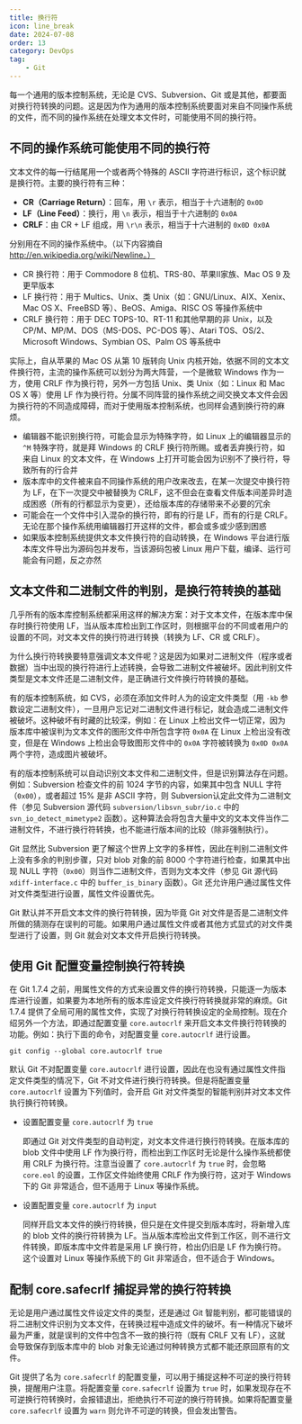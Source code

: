 ```yaml
---
title: 换行符
icon: line_break
date: 2024-07-08
order: 13
category: DevOps
tag:
    - Git
---
```


每一个通用的版本控制系统，无论是 CVS、Subversion、Git 或是其他，都要面对换行符转换的问题。这是因为作为通用的版本控制系统要面对来自不同操作系统的文件，而不同的操作系统在处理文本文件时，可能使用不同的换行符。

## 不同的操作系统可能使用不同的换行符

文本文件的每一行结尾用一个或者两个特殊的 ASCII 字符进行标识，这个标识就是换行符。主要的换行符有三种：

- **CR（Carriage Return）**：回车，用 `\r` 表示，相当于十六进制的 `0x0D`
- **LF（Line Feed）**：换行，用 `\n` 表示，相当于十六进制的 `0x0A`
- **CRLF**：由 CR + LF 组成，用 `\r\n` 表示，相当于十六进制的 `0x0D 0x0A`

分别用在不同的操作系统中。（以下内容摘自 http://en.wikipedia.org/wiki/Newline。）

- CR 换行符：用于 Commodore 8 位机、TRS-80、苹果II家族、Mac OS 9 及更早版本
- LF 换行符：用于 Multics、Unix、类 Unix（如：GNU/Linux、AIX、Xenix、Mac OS X、FreeBSD 等）、BeOS、Amiga、RISC OS 等操作系统中
- CRLF 换行符：用于 DEC TOPS-10、RT-11 和其他早期的非 Unix，以及 CP/M、MP/M、DOS（MS-DOS、PC-DOS 等）、Atari TOS、OS/2、Microsoft Windows、Symbian OS、Palm OS 等系统中

实际上，自从苹果的 Mac OS 从第 10 版转向 Unix 内核开始，依据不同的文本文件换行符，主流的操作系统可以划分为两大阵营，一个是微软 Windows 作为一方，使用 CRLF 作为换行符，另外一方包括 Unix、类 Unix（如：Linux 和 Mac OS X 等）使用 LF 作为换行符。分属不同阵营的操作系统之间交换文本文件会因为换行符的不同造成障碍，而对于使用版本控制系统，也同样会遇到换行符的麻烦。

- 编辑器不能识别换行符，可能会显示为特殊字符，如 Linux 上的编辑器显示的 `^M` 特殊字符，就是拜 Windows 的 CRLF 换行符所赐。或者丢弃换行符，如来自 Linux 的文本文件，在 Windows 上打开可能会因为识别不了换行符，导致所有的行合并
- 版本库中的文件被来自不同操作系统的用户改来改去，在某一次提交中换行符为 LF，在下一次提交中被替换为 CRLF，这不但会在查看文件版本间差异时造成困惑（所有的行都显示为变更），还给版本库的存储带来不必要的冗余
- 可能会在一个文件中引入混杂的换行符，即有的行是 LF，而有的行是 CRLF。无论在那个操作系统用编辑器打开这样的文件，都会或多或少感到困惑
- 如果版本控制系统提供文本文件换行符的自动转换，在 Windows 平台进行版本库文件导出为源码包并发布，当该源码包被 Linux 用户下载，编译、运行可能会有问题，反之亦然

## 文本文件和二进制文件的判别，是换行符转换的基础

几乎所有的版本库控制系统都采用这样的解决方案：对于文本文件，在版本库中保存时换行符使用 LF，当从版本库检出到工作区时，则根据平台的不同或者用户的设置的不同，对文本文件的换行符进行转换（转换为 LF、CR 或 CRLF）。

为什么换行符转换要特意强调文本文件呢？这是因为如果对二进制文件（程序或者数据）当中出现的换行符进行上述转换，会导致二进制文件被破坏。因此判别文件类型是文本文件还是二进制文件，是正确进行文件换行符转换的基础。

有的版本控制系统，如 CVS，必须在添加文件时人为的设定文件类型（用 `-kb` 参数设定二进制文件），一旦用户忘记对二进制文件进行标记，就会造成二进制文件被破坏。这种破坏有时藏的比较深，例如：在 Linux 上检出文件一切正常，因为版本库中被误判为文本文件的图形文件中所包含字符 `0x0A` 在 Linux 上检出没有改变，但是在 Windows 上检出会导致图形文件中的 `0x0A` 字符被转换为 `0x0D 0x0A` 两个字符，造成图片被破坏。

有的版本控制系统可以自动识别文本文件和二进制文件，但是识别算法存在问题。例如：Subversion 检查文件的前 1024 字节的内容，如果其中包含 NULL 字符（`0x00`），或者超过 15% 是非 ASCII 字符，则 Subversion认定此文件为二进制文件（参见 Subversion 源代码 `subversion/libsvn_subr/io.c` 中的 `svn_io_detect_mimetype2` 函数）。这种算法会将包含大量中文的文本文件当作二进制文件，不进行换行符转换，也不能进行版本间的比较（除非强制执行）。

Git 显然比 Subversion 更了解这个世界上文字的多样性，因此在判别二进制文件上没有多余的判别步骤，只对 blob 对象的前 8000 个字符进行检查，如果其中出现 NULL 字符（`0x00`）则当作二进制文件，否则为文本文件（参见 Git 源代码 `xdiff-interface.c` 中的 `buffer_is_binary` 函数）。Git 还允许用户通过属性文件对文件类型进行设置，属性文件设置优先。

Git 默认并不开启文本文件的换行符转换，因为毕竟 Git 对文件是否是二进制文件所做的猜测存在误判的可能。如果用户通过属性文件或者其他方式显式的对文件类型进行了设置，则 Git 就会对文本文件开启换行符转换。

## 使用 Git 配置变量控制换行符转换

在 Git 1.7.4 之前，用属性文件的方式来设置文件的换行符转换，只能逐一为版本库进行设置，如果要为本地所有的版本库设定文件换行符转换就非常的麻烦。Git 1.7.4 提供了全局可用的属性文件，实现了对换行符转换设定的全局控制。现在介绍另外一个方法，即通过配置变量 `core.autocrlf` 来开启文本文件换行符转换的功能。例如：执行下面的命令，对配置变量 `core.autocrlf` 进行设置。

```shell
git config --global core.autocrlf true
```

默认 Git 不对配置变量 `core.autocrlf` 进行设置，因此在也没有通过属性文件指定文件类型的情况下，Git 不对文件进行换行符转换。但是将配置变量 `core.autocrlf` 设置为下列值时，会开启 Git 对文件类型的智能判别并对文本文件执行换行符转换。

- 设置配置变量 `core.autocrlf` 为 `true`

    即通过 Git 对文件类型的自动判定，对文本文件进行换行符转换。在版本库的 blob 文件中使用 LF 作为换行符，而检出到工作区时无论是什么操作系统都使用 CRLF 为换行符。注意当设置了 `core.autocrlf` 为 `true` 时，会忽略 `core.eol` 的设置，工作区文件始终使用 CRLF 作为换行符，这对于 Windows 下的 Git 非常适合，但不适用于 Linux 等操作系统。

- 设置配置变量 `core.autocrlf` 为 `input`

    同样开启文本文件的换行符转换，但只是在文件提交到版本库时，将新增入库的 blob 文件的换行符转换为 LF。当从版本库检出文件到工作区，则不进行文件转换，即版本库中文件若是采用 LF 换行符，检出仍旧是 LF 作为换行符。这个设置对 Linux 等操作系统下的 Git 非常适合，但不适合于 Windows。

## 配制 core.safecrlf 捕捉异常的换行符转换

无论是用户通过属性文件设定文件的类型，还是通过 Git 智能判别，都可能错误的将二进制文件识别为文本文件，在转换过程中造成文件的破坏。有一种情况下破坏最为严重，就是误判的文件中包含不一致的换行符（既有 CRLF 又有 LF），这就会导致保存到版本库中的 blob 对象无论通过何种转换方式都不能还原回原有的文件。

Git 提供了名为 `core.safecrlf` 的配置变量，可以用于捕捉这种不可逆的换行符转换，提醒用户注意。将配置变量 `core.safecrlf` 设置为 `true` 时，如果发现存在不可逆换行符转换时，会报错退出，拒绝执行不可逆的换行符转换。如果将配置变量 `core.safecrlf` 设置为 `warn` 则允许不可逆的转换，但会发出警告。
